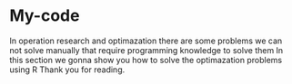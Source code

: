 # My-code
In operation research and optimazation there are some problems we can not solve manually that require programming knowledge to solve them
In this section  we gonna show you how to solve the optimazation problems using R 
Thank you for reading.
